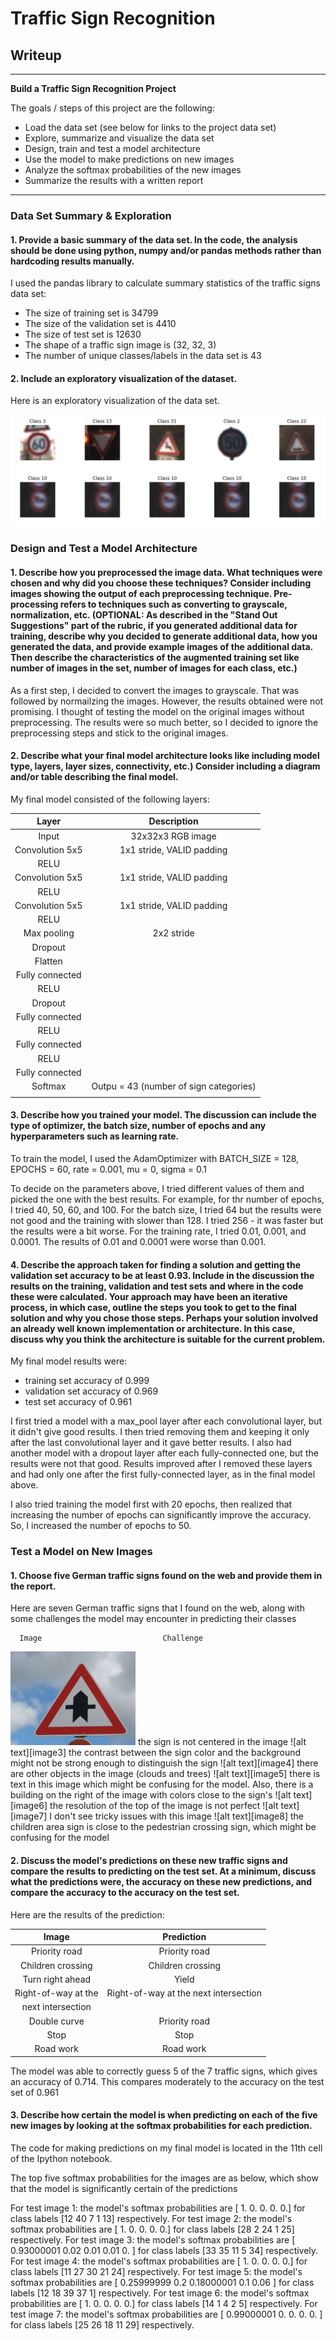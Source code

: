 # **Traffic Sign Recognition** 

## Writeup

---

**Build a Traffic Sign Recognition Project**

The goals / steps of this project are the following:
* Load the data set (see below for links to the project data set)
* Explore, summarize and visualize the data set
* Design, train and test a model architecture
* Use the model to make predictions on new images
* Analyze the softmax probabilities of the new images
* Summarize the results with a written report


[//]: # (Image References)

[image1]: ./dataset_exploration.png "Visualization"

---

### Data Set Summary & Exploration

#### 1. Provide a basic summary of the data set. In the code, the analysis should be done using python, numpy and/or pandas methods rather than hardcoding results manually.

I used the pandas library to calculate summary statistics of the traffic
signs data set:

* The size of training set is 34799
* The size of the validation set is 4410
* The size of test set is 12630
* The shape of a traffic sign image is (32, 32, 3)
* The number of unique classes/labels in the data set is 43

#### 2. Include an exploratory visualization of the dataset.

Here is an exploratory visualization of the data set.

![alt text][image1]

### Design and Test a Model Architecture

#### 1. Describe how you preprocessed the image data. What techniques were chosen and why did you choose these techniques? Consider including images showing the output of each preprocessing technique. Pre-processing refers to techniques such as converting to grayscale, normalization, etc. (OPTIONAL: As described in the "Stand Out Suggestions" part of the rubric, if you generated additional data for training, describe why you decided to generate additional data, how you generated the data, and provide example images of the additional data. Then describe the characteristics of the augmented training set like number of images in the set, number of images for each class, etc.)

As a first step, I decided to convert the images to grayscale. That was followed by normailzing the images. However, the results obtained were not promising. I thought of testing the model on the original images without preprocessing. The results were so much better, so I decided to ignore the preprocessing steps and stick to the original images.


#### 2. Describe what your final model architecture looks like including model type, layers, layer sizes, connectivity, etc.) Consider including a diagram and/or table describing the final model.

My final model consisted of the following layers:

| Layer         		|     Description	        					| 
|:---------------------:|:---------------------------------------------:| 
| Input         		| 32x32x3 RGB image   							| 
| Convolution 5x5     	| 1x1 stride, VALID padding 					|
| RELU					|												|
| Convolution 5x5     	| 1x1 stride, VALID padding 					|
| RELU					|												|
| Convolution 5x5     	| 1x1 stride, VALID padding 					|
| RELU					|												|
| Max pooling			| 2x2 stride 									|
| Dropout				| 												|
| Flatten		 	 	| 	 	 	 									|
| Fully connected		| 												|
| RELU					|												|
| Dropout				| 												|
| Fully connected		| 												|
| RELU					|												|
| Fully connected		| 												|
| RELU					|												|
| Fully connected		| 												|
| Softmax				| Outpu = 43 (number of sign categories)		|
|						|												|
 


#### 3. Describe how you trained your model. The discussion can include the type of optimizer, the batch size, number of epochs and any hyperparameters such as learning rate.

To train the model, I used the AdamOptimizer with BATCH_SIZE = 128, EPOCHS = 60, rate = 0.001, mu = 0, sigma = 0.1

To decide on the parameters above, I tried different values of them and picked the one with the best results. For example, for thr number of epochs, I tried 40, 50, 60, and 100. For the batch size, I tried 64 but the results were not good and the training with slower than 128. I tried 256 - it was faster but the results were a bit worse. For the training rate, I tried 0.01, 0.001, and 0.0001. The results of 0.01 and 0.0001 were worse than 0.001.

#### 4. Describe the approach taken for finding a solution and getting the validation set accuracy to be at least 0.93. Include in the discussion the results on the training, validation and test sets and where in the code these were calculated. Your approach may have been an iterative process, in which case, outline the steps you took to get to the final solution and why you chose those steps. Perhaps your solution involved an already well known implementation or architecture. In this case, discuss why you think the architecture is suitable for the current problem.

My final model results were:
* training set accuracy of 0.999
* validation set accuracy of 0.969 
* test set accuracy of 0.961

I first tried a model with a max_pool layer after each convolutional layer, but it didn't give good results. I then tried removing them and keeping it only after the last convolutional layer and it gave better results.
I also had another model with a dropout layer after each fully-connected one, but the results were not that good. Results improved after I removed these layers and had only one after the first fully-connected layer, as in the final model above.

I also tried training the model first with 20 epochs, then realized that increasing the number of epochs can significantly improve the accuracy. So, I increased the number of epochs to 50.


### Test a Model on New Images

#### 1. Choose five German traffic signs found on the web and provide them in the report. 

Here are seven German traffic signs that I found on the web, along with some challenges the model may encounter in predicting their classes

      Image                           Challenge

<img src="./test_1.jpg" width="200">  the sign is not centered in the image
![alt text][image3]  the contrast between the sign color and the background might not be strong enough to distinguish the sign 
![alt text][image4]  there are other objects in the image (clouds and trees)
![alt text][image5]  there is text in this image which might be confusing for the model. Also, there is a building on the right of the image with colors close to the sign's
![alt text][image6]  the resolution of the top of the image is not perfect
![alt text][image7]  I don't see tricky issues with this image 
![alt text][image8]  the children area sign is close to the pedestrian crossing sign, which might be confusing for the model



#### 2. Discuss the model's predictions on these new traffic signs and compare the results to predicting on the test set. At a minimum, discuss what the predictions were, the accuracy on these new predictions, and compare the accuracy to the accuracy on the test set.

Here are the results of the prediction:

| Image			        |     Prediction	        					| 
|:---------------------:|:---------------------------------------------:| 
| Priority road   		| Priority road 								| 
| Children crossing 	| Children crossing 							|
| Turn right ahead 		| Yield 										|
| Right-of-way at the   | Right-of-way at the next intersection 		
  next intersection	    | 					 							|
| Double curve 			| Priority road 	 							|
| Stop 					| Stop      									|
| Road work 			| Road work      								|


The model was able to correctly guess 5 of the 7 traffic signs, which gives an accuracy of 0.714. This compares moderately to the accuracy on the test set of 0.961

#### 3. Describe how certain the model is when predicting on each of the five new images by looking at the softmax probabilities for each prediction. 

The code for making predictions on my final model is located in the 11th cell of the Ipython notebook.

The top five softmax probabilities for the images are as below, which show that the model is significantly certain of the predictions

For test image 1: the model's softmax probabilities are [ 1.  0.  0.  0.  0.] for class labels [12 40  7  1 13] respectively.
For test image 2: the model's softmax probabilities are [ 1.  0.  0.  0.  0.] for class labels [28  2 24  1 25] respectively.
For test image 3: the model's softmax probabilities are [ 0.93000001  0.02  0.01   0.01   0. ] for class labels [33 35 11  5 34] respectively.
For test image 4: the model's softmax probabilities are [ 1.  0.  0.  0.  0.] for class labels [11 27 30 21 24] respectively.
For test image 5: the model's softmax probabilities are [ 0.25999999  0.2   0.18000001  0.1   0.06 ] for class labels [12 18 39 37  1] respectively.
For test image 6: the model's softmax probabilities are [ 1.  0.  0.  0.  0.] for class labels [14  1  4  2  5] respectively.
For test image 7: the model's softmax probabilities are [ 0.99000001  0.   0.   0.    0. ] for class labels [25 26 18 11 29] respectively.


